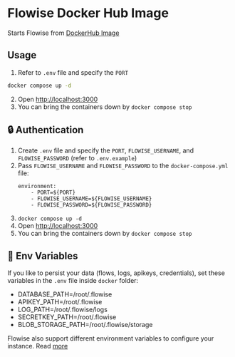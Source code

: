 # Flowise Docker Hub Image

Starts Flowise from [DockerHub Image](https://hub.docker.com/r/flowiseai/flowise)

## Usage

1. Refer to `.env` file and specify the `PORT`
``` bash
docker compose up -d
```
2. Open [http://localhost:3000](http://localhost:3000)
3. You can bring the containers down by `docker compose stop`

## 🔒 Authentication

1. Create `.env` file and specify the `PORT`, `FLOWISE_USERNAME`, and `FLOWISE_PASSWORD` (refer to `.env.example`)
2. Pass `FLOWISE_USERNAME` and `FLOWISE_PASSWORD` to the `docker-compose.yml` file:
    ```
    environment:
        - PORT=${PORT}
        - FLOWISE_USERNAME=${FLOWISE_USERNAME}
        - FLOWISE_PASSWORD=${FLOWISE_PASSWORD}
    ```
3. `docker compose up -d`
4. Open [http://localhost:3000](http://localhost:3000)
5. You can bring the containers down by `docker compose stop`

## 🌱 Env Variables

If you like to persist your data (flows, logs, apikeys, credentials), set these variables in the `.env` file inside `docker` folder:

-   DATABASE_PATH=/root/.flowise
-   APIKEY_PATH=/root/.flowise
-   LOG_PATH=/root/.flowise/logs
-   SECRETKEY_PATH=/root/.flowise
-   BLOB_STORAGE_PATH=/root/.flowise/storage

Flowise also support different environment variables to configure your instance. Read [more](https://docs.flowiseai.com/environment-variables)